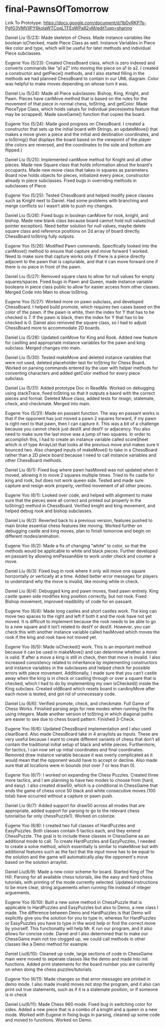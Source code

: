 # final-PawnsOfTomorrow
Link To Prototype: https://docs.google.com/document/d/1bDvRKP7p-PgfG3VMVllPY6koIaWTCoqLTFEoWPa82vM/edit?usp=sharing

Daniel Liu (5/23): Made skeleton of Chess. Made instance variables like boolean isChecked, made Piece Class as well. Instance Variables in Piece like color and type, which will be useful for later methods and individual Piece subclasses.

Eugene Yoo (5/23):
Created ChessBoard class, which is zero indexed and converts commands like “a1 a2” into moving the piece on a1 to a2. I created a constructor and getPiece() methods, and I also started filling in the methods we had planned ChessBoard to contain in our UML diagram. Color was helpful to make moves depending on whose turn it was.

Daniel Liu (5/24): Made all Piece subclasses: Bishop, King, Knight, and Pawn. Pieces have canMove method that is based on the rules for the movement of that piece in normal chess, toString, and getColor. Made PieceType Class, which holds values for individual pieces(extra feature that may be scrapped). Made saveGame() function that copies the board.

Eugene Yoo (5/24):
Made good progress on ChessBoard. I created a constructor that sets up the initial board with Strings, an updateMove() that makes a move given a piece and the initial and destination coordinates, and a toString() that displays the board based on the viewpoint of the player (the colors are reversed, and the coordinates to the side and bottom are flipped.)

Daniel Liu (5/25): Implemented canMove method for Knight and all other pieces. Made new Square class that holds information about the board's occupants. Made new move class that takes in squares as parameters. Board now holds objects for pieces, initialized every piece, constructor already in piece subclasses. Fixed bugs in overriding methods in subclasses of Piece.

Eugene Yoo (5/25):
Tested ChessBoard and helped modify piece classes such as Knight next to Daniel. Had some problems with branching and merge conflicts so I wasn’t able to push my changes.

Daniel Liu (5/26): Fixed bugs in boolean canMove for rook, knight, and bishop. Made new blank class because board cannot hold null values(null pointer exception). Need better solution for null values, maybe delete square class and reference positions on 2d array of board directly. ChessBoard toString fully outputs.

Eugene Yoo (5/26):
Modified Pawn commands. Specifically looked into the canMove() method to ensure that capture and move forward 1 worked. Need to make sure that capture works only if there is a piece directly adjacent to the pawn that is capturable, and that it can move forward one if there is no piece in front of the pawn.

Daniel Liu (5/27): Removed square class to allow for null values for empty squares/spaces. Fixed bugs in Pawn and Queen, made instance variable booleans in piece class
public to allow for easier access from other classes. Merged Code into Main to show toString.

Eugene Yoo (5/27):
Worked more on pawn subclass, and developed ChessBoard. I helped build promote, which requires two cases based on the color of the pawn. If the pawn is white, then the index for Y that has to be checked is 7. If the pawn is black, then the index for Y that has to be checked is 0. Daniel also removed the square class, so I had to adjust ChessBoard more to accommodate 2D boards.

Daniel Liu (5/28): Updated canMove for King and Rook. Added new feature for castling and appropriate instance variables for the pawn and king subclass. Merged changes into main.

Daniel Liu (5/30): Tested makeMove and deleted instance variables that were not used, deleted placeholder test for toString for Chess Board. Worked on parsing commands entered by the user with helper methods for converting characters and added getColor method for every piece subclass.

Daniel Liu (5/31): Added prototype Doc in ReadMe. Worked on debugging using stackTrace, fixed toString so that it outputs a baord with the correct pieces and format. Deleted Move class, added tests for resign, stalemate, check, and checkmate. Merged into main.

Eugene Yoo (5/31):
Made en passant function. The way en passant works is that if the opponent has just moved a pawn 2 squares forward, if my pawn is right next to that pawn, then I can capture it. This was a bit of a challenge because you cannot check just destX and destY or adjacency. You also need to make sure the last move was a jump of two squares. In order to accomplish this, I had to create an instance variable called scoreSheet which is of type ArrayList<String> that looks at the previous move and makes sure it bounced two. Also changed inputs of makeMove() to take in a ChessBoard rather than a 2D piece board because I need to call instance variables and other ChessBoard methods.

Daniel Liu (6/1): Fixed bug where pawn hasMoved was not updated when it moved, allowing it to move 2 squares multiple times. Tried to fix castle for king and rook, but does not work queen side. Tested and made sure capture and resign work properly, verified movement of all other pieces.

Eugene Yoo (6/1):
Looked over code, and helped with alignment to make sure that the pieces were all correct and printed out properly in the toString() method in ChessBoard. Verified knight and king movement, and helped debug rook and bishop subclasses.

Daniel Liu (6/2): Reverted back to a previous version, features pushed to main broke essential chess features like moving. Worked further on debugging castle and king moves, plan to finish tomorrow and begin on different modes/animation.

Eugene Yoo (6/2):
Made a fix of changing “white” to color, so that the methods would be applicable to white and black pieces. Further developed en passant by allowing emPassanAble to work under check and counter a move.

Daniel Liu (6/3): Fixed bug in rook where it only will move one square horizontally or vertically at a time. Added better error messages for players to understand why the move is invalid, like moving while in check.

Daniel Liu (6/4): Debugged king and pawn moves, fixed pawn entirely. King castle queen side modifies king position correctly, but not rook. Fixed Bishop movement, improved readibility of code for en passant.

Eugene Yoo (6/4):
Made long castles and short castles work. The king can move two spaces to the right and left if both it and the rook have not yet moved. It is difficult to implement because the rook needs to be able to go to a new square and it isn’t related to destY or destX. However, you can check this with another instance variable called hasMoved which moves the rook if the king and rook have not moved yet.

Eugene Yoo (6/5): Made isChecked() work. This is an important method because it can be used in makeMove() and can determine whether a move is valid. If after a move a king is still in check, then that move is invalid. I also increased consistency related to inheritance by implementing constructors and instance variables in the subclasses and helped check for possible errors with piece movement. Additionally, I made sure that you can’t castle away when the king is in check or castling through or over a square that is checked, which I had to do by implementing my own isChecked() inside the King subclass. Created oldBoard which resets board in canAnyMove after each move is tested, and got rid of unnecessary code.

Daniel Liu (6/6): Verified promote, check, and checkmate. Full Game of Chess Works. Finished parsing args for new modes when running the file using integers. Made another version of toString in which diagonal paths are easier to see due to chess board pattern. Finished 3-Check.

Eugene Yoo (6/6):
Updated ChessBoard implementation and I also used clearBoard. Also made ChessBoard take in 4 arraylists as inputs. These are very useful because I want to create different variants of chess that don’t all contain the traditional initial setup of black and white pieces. Furthermore, for tactics, I can now set up initial coordinates and final coordinates. Removed draw instance variable because it was overly complicated as it would mean that the opponent would have to accept or decline. Also made sure that all locations were in bounds (not over 7 or less than 0).

Eugene Yoo (6/7):
I worked on expanding the Chess Puzzles. Created three more tactics, and I am planning to have two modes to choose from (hard, and easy). I also created draw50, which is a conditional in ChessGame that ends the game of chess once 50 black and white consecutive moves (100 total) have occurred without a capture or pawn push.

Daniel Liu (6/7): Added support for draw50 across all modes that are appropriate, added support for parsing to go to the relevant chess tutorial(so far only chessPuzzle1). Worked on colorize.

Eugene Yoo (6/8):
I created two full classes of HardPuzzles and EasyPuzzles. Both classes contain 5 tactics each, and they extend ChessPuzzle. The goal is to include these classes in ChessGame as an additional mode to call. To create HardPuzzles and EazyPuzzles, I needed to create a solve method, which essentially is similar to makeMove but with additional features such as the fact that the input move has to be equal to the solution and the game will automatically play the opponent's move based on the solution arraylist.

Daniel Liu(6/9): Made a new color scheme for board. Started King of The Hill. Parsing for all available chess tutorials, like the easy and hard chess tutorials, with printing of the mode currently selected. Updated instructions to be more clear, string arguements when running file instead of integer arguements.

 Eugene Yoo (6/10):
 Built a new solve method in ChessPuzzle that is applicable to HardPuzzles and EasyPuzzles but also to Demo, a new class I made. The difference between Demo and HardPuzzles is that Demo will explicitly give you the solution for you to type in, whereas for HardPuzzles or EasyPuzzles you have to type in the word help or find the correct move by yourself. This functionality will help Mr. K run our program, and it also allows for concise code. Daniel and I also determined that to make our ChessGame main not too clogged up, we could call methods in other classes like a Demo method for example.

Daniel Liu(6/10): Cleaned up code, large sections of code in ChessGame main were moved to seperate classes like the demo and made into init functions. Added print statements for the board number you are currently on when doing the chess puzzles/tutorials.

Eugene Yoo (6/11):
 Made changes so that error messages are printed in demo mode. I also made invalid moves not stop the program, and it also can print out true statements, such as if it is a stalemate position, or if someone is in check

 Daniel Liu(6/11): Made Chess 960 mode. Fixed bug in switching color for sides. Added a new piece that is a combo of a knight and a queen in a new mode. Worked with Eugene in fixing bugs in parsing, cleaned up some code and moved to functions. Worked on Demo.
